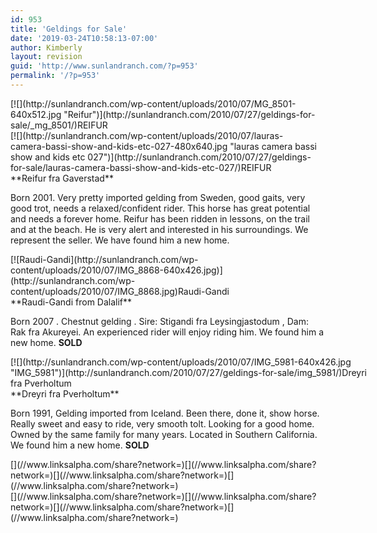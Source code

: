 ```yaml
---
id: 953
title: 'Geldings for Sale'
date: '2019-03-24T10:58:13-07:00'
author: Kimberly
layout: revision
guid: 'http://www.sunlandranch.com/?p=953'
permalink: '/?p=953'
---
```


<div class="wp-caption alignnone" id="attachment_431" style="width: 522px">[![](http://sunlandranch.com/wp-content/uploads/2010/07/MG_8501-640x512.jpg "Reifur")](http://sunlandranch.com/2010/07/27/geldings-for-sale/_mg_8501/)REIFUR

</div><div class="wp-caption alignnone" id="attachment_599" style="width: 490px">[![](http://sunlandranch.com/wp-content/uploads/2010/07/lauras-camera-bassi-show-and-kids-etc-027-480x640.jpg "lauras camera bassi show and kids etc 027")](http://sunlandranch.com/2010/07/27/geldings-for-sale/lauras-camera-bassi-show-and-kids-etc-027/)REIFUR

</div>**Reifur fra Gaverstad**

Born 2001. Very pretty imported gelding from Sweden, good gaits, very good trot, needs a relaxed/confident rider. This horse has great potential and needs a forever home. Reifur has been ridden in lessons, on the trail and at the beach. He is very alert and interested in his surroundings. We represent the seller. We have found him a new home.

<div class="wp-caption alignnone" id="attachment_843" style="width: 458px">[![Raudi-Gandi](http://sunlandranch.com/wp-content/uploads/2010/07/IMG_8868-640x426.jpg)](http://sunlandranch.com/wp-content/uploads/2010/07/IMG_8868.jpg)Raudi-Gandi

</div>**Raudi-Gandi from Dalalif**

Born 2007 . Chestnut gelding . Sire: Stigandi fra Leysingjastodum , Dam: Rak fra Akureyei. An experienced rider will enjoy riding him. We found him a new home. **SOLD**

<div class="wp-caption alignnone" id="attachment_769" style="width: 586px">[![](http://sunlandranch.com/wp-content/uploads/2010/07/IMG_5981-640x426.jpg "IMG_5981")](http://sunlandranch.com/2010/07/27/geldings-for-sale/img_5981/)Dreyri fra Pverholtum

</div>**Dreyri fra Pverholtum**

Born 1991, Gelding imported from Iceland. Been there, done it, show horse. Really sweet and easy to ride, very smooth tolt. Looking for a good home. Owned by the same family for many years. Located in Southern California. We found him a new home. **SOLD**

<div class="linksalpha_container linksalpha_app_3" data-counters="1" data-size="regular" data-style="square" data-title="Geldings for Sale" data-url="https://www.sunlandranch.com/?p=953">[](//www.linksalpha.com/share?network=)[](//www.linksalpha.com/share?network=)[](//www.linksalpha.com/share?network=)[](//www.linksalpha.com/share?network=)</div><div class="linksalpha_container linksalpha_app_7" data-position="" data-title="Geldings for Sale" data-url="https://www.sunlandranch.com/?p=953">[](//www.linksalpha.com/share?network=)[](//www.linksalpha.com/share?network=)[](//www.linksalpha.com/share?network=)[](//www.linksalpha.com/share?network=)</div>